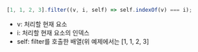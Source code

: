 ```js
[1, 1, 2, 3].filter((v, i, self) => self.indexOf(v) === i);
```
* v: 처리할 현재 요소
* i: 처리할 현재 요소의 인덱스
* self: filter를 호출한 배열(위 예제에서는 [1, 1, 2, 3]
